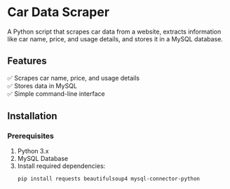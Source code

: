 # Car Data Scraper

A Python script that scrapes car data from a website, extracts information like car name, price, and usage details, and stores it in a MySQL database.

## Features
✅ Scrapes car name, price, and usage details  
✅ Stores data in MySQL  
✅ Simple command-line interface  

## Installation
### Prerequisites
1. Python 3.x
2. MySQL Database
3. Install required dependencies:
   ```bash
   pip install requests beautifulsoup4 mysql-connector-python
